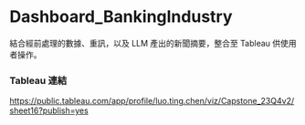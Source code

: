 # Dashboard_BankingIndustry
結合經前處理的數據、重訊，以及 LLM 產出的新聞摘要，整合至 Tableau 供使用者操作。

### Tableau 連結
https://public.tableau.com/app/profile/luo.ting.chen/viz/Capstone_23Q4v2/sheet16?publish=yes 

